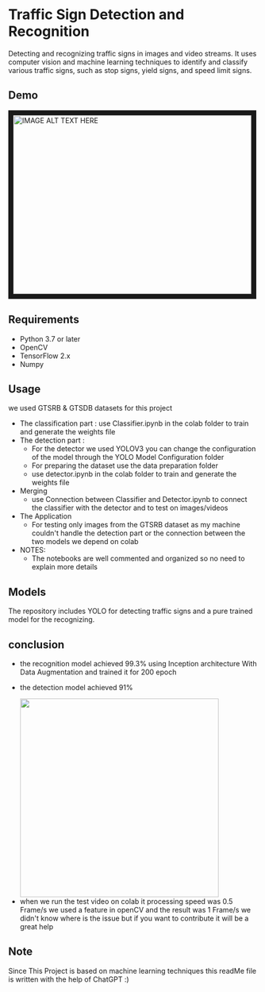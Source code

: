 # Traffic Sign Detection and Recognition

Detecting and recognizing traffic signs in images and video streams. It uses computer vision and machine learning techniques to identify and classify various traffic signs, such as stop signs, yield signs, and speed limit signs.

## Demo
<a href="https://www.youtube.com/watch?v=LXpScZoTHu0
" target="_blank"><img src="http://img.youtube.com/vi/LXpScZoTHu0/0.jpg" 
alt="IMAGE ALT TEXT HERE" width="480" height="360" border="10"/></a>
## Requirements
- Python 3.7 or later
- OpenCV
- TensorFlow 2.x
- Numpy

## Usage
we used GTSRB & GTSDB datasets for this project

* The classification part :
use Classifier.ipynb in the colab folder to train and generate the weights file
* The detection part :
  * For the detector we used YOLOV3 you can change the configuration of the model through the YOLO Model Configuration folder 
  * For preparing the dataset use the data preparation folder
  * use detector.ipynb in the colab folder to train and generate the weights file
* Merging
  * use Connection between Classifier and Detector.ipynb to connect the classifier with the detector and to test on images/videos
* The Application
  * For testing only images from the GTSRB dataset as my machine couldn't handle the detection part or the connection between the two models we depend on colab
* NOTES: 
  * The notebooks are well commented and organized so no need to explain more details


## Models
The repository includes YOLO for detecting traffic signs and a pure trained model for the recognizing. 

## conclusion 
  - the recognition model achieved 99.3% using Inception architecture With Data Augmentation and trained it for 200 epoch
  - <p>the detection model achieved 91%</p>
    <img src="https://user-images.githubusercontent.com/29041010/216661055-047af709-9fbb-4914-b8ab-b37444c1279c.png"  width="400" height="400" />
  - when we run the test video on colab it processing speed was 0.5 Frame/s we used a feature in openCV and the result was 1 Frame/s
    we didn't know where is the issue but if you want to contribute it will be a great help
## Note
Since This Project is based on machine learning techniques this readMe file is written with the help of ChatGPT :)
